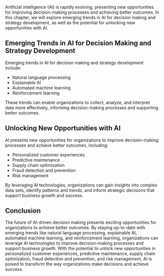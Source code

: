 
Artificial intelligence (AI) is rapidly evolving, presenting new opportunities for improving decision-making processes and achieving better outcomes. In this chapter, we will explore emerging trends in AI for decision making and strategy development, as well as the potential for unlocking new opportunities with AI.

Emerging Trends in AI for Decision Making and Strategy Development
------------------------------------------------------------------

Emerging trends in AI for decision making and strategy development include:

* Natural language processing
* Explainable AI
* Automated machine learning
* Reinforcement learning

These trends can enable organizations to collect, analyze, and interpret data more effectively, informing decision-making processes and supporting better outcomes.

Unlocking New Opportunities with AI
-----------------------------------

AI presents new opportunities for organizations to improve decision-making processes and achieve better outcomes, including:

* Personalized customer experiences
* Predictive maintenance
* Supply chain optimization
* Fraud detection and prevention
* Risk management

By leveraging AI technologies, organizations can gain insights into complex data sets, identify patterns and trends, and inform strategic decisions that support business growth and success.

Conclusion
----------

The future of AI-driven decision making presents exciting opportunities for organizations to achieve better outcomes. By staying up-to-date with emerging trends like natural language processing, explainable AI, automated machine learning, and reinforcement learning, organizations can leverage AI technologies to improve decision-making processes and support business growth. With the potential to unlock new opportunities in personalized customer experiences, predictive maintenance, supply chain optimization, fraud detection and prevention, and risk management, AI is poised to transform the way organizations make decisions and achieve success.
